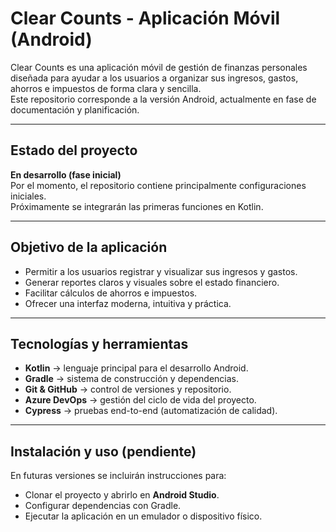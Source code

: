 # Clear Counts - Aplicación Móvil (Android)

Clear Counts es una aplicación móvil de gestión de finanzas personales diseñada para ayudar a los usuarios a organizar sus ingresos, gastos, ahorros e impuestos de forma clara y sencilla.  
Este repositorio corresponde a la versión Android, actualmente en fase de documentación y planificación.

---

## Estado del proyecto

**En desarrollo (fase inicial)**  
Por el momento, el repositorio contiene principalmente configuraciones iniciales.  
Próximamente se integrarán las primeras funciones en Kotlin.

---

## Objetivo de la aplicación

- Permitir a los usuarios registrar y visualizar sus ingresos y gastos.  
- Generar reportes claros y visuales sobre el estado financiero.  
- Facilitar cálculos de ahorros e impuestos.  
- Ofrecer una interfaz moderna, intuitiva y práctica.  

---

## Tecnologías y herramientas

- **Kotlin** → lenguaje principal para el desarrollo Android.  
- **Gradle** → sistema de construcción y dependencias.  
- **Git & GitHub** → control de versiones y repositorio.  
- **Azure DevOps** → gestión del ciclo de vida del proyecto.  
- **Cypress** → pruebas end-to-end (automatización de calidad).  

---

## Instalación y uso (pendiente)

En futuras versiones se incluirán instrucciones para:  
- Clonar el proyecto y abrirlo en **Android Studio**.  
- Configurar dependencias con Gradle.  
- Ejecutar la aplicación en un emulador o dispositivo físico.  
